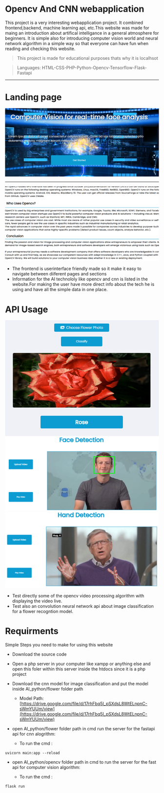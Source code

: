 # Opencv And CNN webapplication
This project is a very interesting webapplication project. It combined frontend,backend, machine learning api, etc.This website was made for maing an introduction about artifical intelligance in a general atmosphere for beginners. It is simple also for introducing computer vision world and neural network algorithm in a simple way so that everyone can have fun when reading and checking this website.
>This project is made for educational purposes thats why it is localhsot

> Languages: HTML-CSS-PHP-Python-Opencv-Tensorflow-Flask-Fastapi
---
# Landing page
![](readmeimg/home.PNG)

---

![](readmeimg/info.PNG)
* The frontend is userinterface friendly made so it make it easy to navigate between diiferent pages and sections
* Information for the AI technololy like opencv and cnn is listed in the website.For making the user have more direct info about the tech he is using and have all the simple data in one place.
# API Usage
![](readmeimg/cnn.PNG)
![](readmeimg/facedet.PNG)
![](readmeimg/hand.PNG)
* Test directly some of the opencv video processing algorithm with displaying the video live.
* Test also  an convolution neural network api about image classification for a flower recogntion model.
# Requirments
Simple Steps you need to make for using this website
* Download the source code
* Open a php server in your computer like xampp or anything else and open this foler within this server inside the htdocs since it is a php project
* Download the cnn model for image classification and put the model inside AI_python/flower folder path

    * Model Path: [https://drive.google.com/file/d/17rhFbq5I_pSXdsL8WtELnpnC-sWmYUUm/view](https://drive.google.com/file/d/17rhFbq5I_pSXdsL8WtELnpnC-sWmYUUm/view)
* open AI_python/flower folder path in cmd run the server for the fastapi api for cnn alogrithm:
    
    * To run the cmd :      
```
uvicorn main:app --reload
````           
* open AI_python/opencv folder path in cmd to run the server for the fast api for computer vision algorithm:

    * To run the cmd :
```
flask run
```

